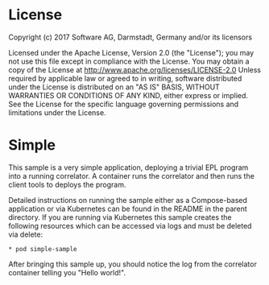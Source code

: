 License
=======
Copyright (c) 2017 Software AG, Darmstadt, Germany and/or its licensors

Licensed under the Apache License, Version 2.0 (the "License"); you may not use this
file except in compliance with the License. You may obtain a copy of the License at
http://www.apache.org/licenses/LICENSE-2.0
Unless required by applicable law or agreed to in writing, software distributed under the
License is distributed on an "AS IS" BASIS, WITHOUT WARRANTIES OR CONDITIONS OF ANY KIND,
either express or implied. 
See the License for the specific language governing permissions and limitations under the License.


Simple
======
This sample is a very simple application, deploying a trivial EPL program into
a running correlator. A container runs the correlator and then runs the client
tools to deploys the program.

Detailed instructions on running the sample either as a Compose-based
application or via Kubernetes can be found in the README in the parent
directory. If you are running via Kubernetes this sample creates the following
resources which can be accessed via logs and must be deleted via delete:

	* pod simple-sample

After bringing this sample up, you should notice the log from the correlator
container telling you "Hello world!".
